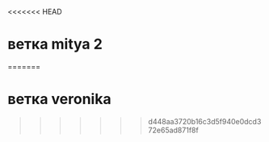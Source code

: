 <<<<<<< HEAD
# ветка mitya 2
=======
# ветка veronika
>>>>>>> d448aa3720b16c3d5f940e0dcd372e65ad871f8f
